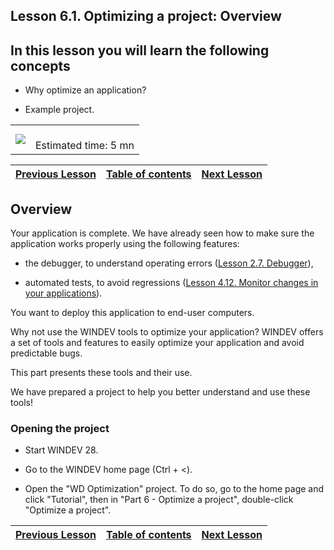 
## Lesson 6.1. Optimizing a project: Overview
<a name="NOTE1"></a>
<a name="NOTE1_1"></a>


## In this lesson you will learn the following concepts
<a name="this_lesson_you_will_learn_the_following_concepts_ELTTEXTE000086"></a>


- Why optimize an application?

- Example project.





|   |   |
| --- | --- |
| ![](https://doc.pcsoft.fr/en-US/images/image.awp?langid=3&name=dur%E9e.png)<br> | <br>Estimated time: 5 mn |

| [Previous Lesson](../TutoWD/1410087543.md) | [Table of contents](../TutoWD/1410087560.md) | [Next Lesson](../TutoWD/1410087545.md) |
| --- | --- | --- |





<a name="NOTE2"></a>
<a name="NOTE2_1"></a>


## Overview
<a name="overview_ELTTEXTE000133"></a>
Your application is complete. We have already seen how to make sure the application works properly using the following features:  

- the debugger, to understand operating errors ([Lesson 2.7. Debugger](../TutoWD/1410087580.md)),

- automated tests, to avoid regressions ([Lesson 4.12. Monitor changes in your applications](../TutoWD/1410087527.md)). 




You want to deploy this application to end-user computers.

Why not use the WINDEV tools to optimize your application? WINDEV offers a set of tools and features to easily optimize your application and avoid predictable bugs. 

This part presents these tools and their use.

We have prepared a project to help you better understand and use these tools!
<a name="NOTE2_2"></a>


### Opening the project
<a name="opening_the_project_ELTPARAGRAPHE000045"></a>

- Start WINDEV 28. 




- Go to the WINDEV home page (Ctrl + &lt;). 




- Open the "WD Optimization" project.
	To do so, go to the home page and click "Tutorial", then in "Part 6 - Optimize a project", double-click "Optimize a project". 




| [Previous Lesson](../TutoWD/1410087543.md) | [Table of contents](../TutoWD/1410087560.md) | [Next Lesson](../TutoWD/1410087545.md) |
| --- | --- | --- |




